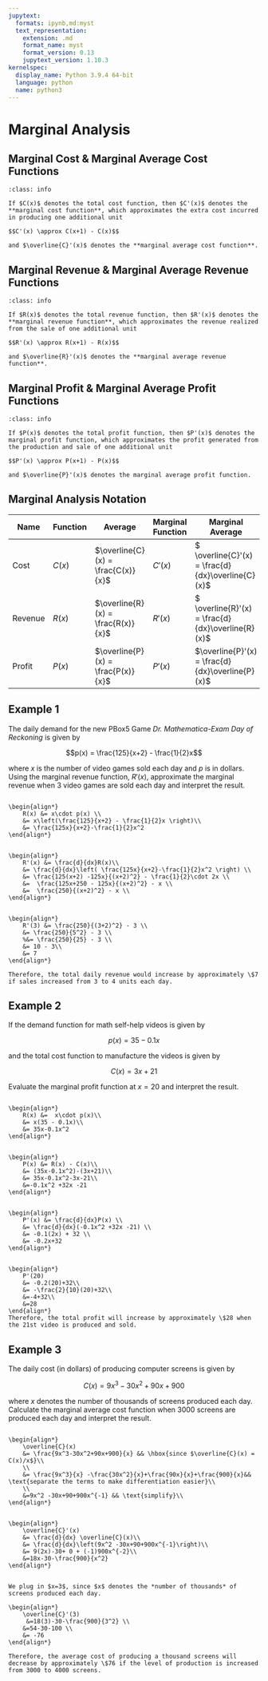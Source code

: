 ```yaml
---
jupytext:
  formats: ipynb,md:myst
  text_representation:
    extension: .md
    format_name: myst
    format_version: 0.13
    jupytext_version: 1.10.3
kernelspec:
  display_name: Python 3.9.4 64-bit
  language: python
  name: python3
---
```

# Marginal Analysis

## Marginal Cost & Marginal Average Cost Functions

```{admonition} Definition
:class: info

If $C(x)$ denotes the total cost function, then $C'(x)$ denotes the **marginal cost function**, which approximates the extra cost incurred in producing one additional unit

$$C'(x) \approx C(x+1) - C(x)$$

and $\overline{C}'(x)$ denotes the **marginal average cost function**.
```


## Marginal Revenue & Marginal Average Revenue Functions


```{admonition} Definition
:class: info

If $R(x)$ denotes the total revenue function, then $R'(x)$ denotes the **marginal revenue function**, which approximates the revenue realized from the sale of one additional unit

$$R'(x) \approx R(x+1) - R(x)$$

and $\overline{R}'(x)$ denotes the **marginal average revenue function**.
```


## Marginal Profit & Marginal Average Profit Functions

```{admonition} Definition
:class: info

If $P(x)$ denotes the total profit function, then $P'(x)$ denotes the marginal profit function, which approximates the profit generated from the production and sale of one additional unit

$$P'(x) \approx P(x+1) - P(x)$$

and $\overline{P}'(x)$ denotes the marginal average profit function.
```


## Marginal Analysis Notation


| Name    | Function | Average                            | Marginal Function | Marginal Average                                  |
|---------|----------|------------------------------------|-------------------|---------------------------------------------------|
| Cost    | $C(x)$   | $\overline{C}(x) = \frac{C(x)}{x}$ | $C'(x)$           | $ \overline{C}'(x) = \frac{d}{dx}\overline{C}(x)$ |
| Revenue | $R(x)$   | $\overline{R}(x) = \frac{R(x)}{x}$ | $R'(x)$           | $ \overline{R}'(x) = \frac{d}{dx}\overline{R}(x)$ |
| Profit  | $P(x)$   | $\overline{P}(x) = \frac{P(x)}{x}$ | $P'(x)$           | $\overline{P}'(x) = \frac{d}{dx}\overline{P}(x)$  |


## Example 1

The daily demand for the new PBox5 Game *Dr. Mathematica-Exam Day of Reckoning* is given by

$$p(x) = \frac{125}{x+2} - \frac{1}{2}x$$

where $x$ is the number of video games sold each day and $p$ is in dollars. Using the marginal revenue function, $R'(x)$, approximate the marginal revenue when 3 video games are sold each day and interpret the result.


```{dropdown} **Step 1:** Compute the total revenue function, $R(x)$.

\begin{align*}
    R(x) &= x\cdot p(x) \\
    &= x\left(\frac{125}{x+2} - \frac{1}{2}x \right)\\
    &= \frac{125x}{x+2}-\frac{1}{2}x^2
\end{align*}
```

```{dropdown} **Step 2:** Compute the marginal revenue function, $R'(x)$.

\begin{align*}
    R'(x) &= \frac{d}{dx}R(x)\\
    &= \frac{d}{dx}\left( \frac{125x}{x+2}-\frac{1}{2}x^2 \right) \\
    &= \frac{125(x+2) -125x}{(x+2)^2} - \frac{1}{2}\cdot 2x \\
    &=  \frac{125x+250 - 125x}{(x+2)^2} - x \\
    &=  \frac{250}{(x+2)^2} - x \\
\end{align*}
```

```{dropdown} **Step 3:** Plug in $x=3$ into the marginal revenue function.

\begin{align*}
    R'(3) &= \frac{250}{(3+2)^2} - 3 \\
    &= \frac{250}{5^2} - 3 \\
    %&= \frac{250}{25} - 3 \\
    &= 10 - 3\\
    &= 7
\end{align*}

Therefore, the total daily revenue would increase by approximately \$7 if sales increased from 3 to 4 units each day.
```



## Example 2

If the demand function for math self-help videos is given by

$$p(x) = 35 - 0.1x$$ 

and the total cost function to manufacture the videos is given by

$$C(x) = 3x + 21$$ 

Evaluate the marginal profit function at $x=20$ and interpret the result.


```{dropdown} **Step 1:** Compute the total revenue function, $R(x)$.

\begin{align*}
    R(x) &=  x\cdot p(x)\\
    &= x(35 - 0.1x)\\
    &= 35x-0.1x^2
\end{align*}
```

```{dropdown} **Step 2:** Compute the total profit function, $P(x)$.

\begin{align*}
    P(x) &= R(x) - C(x)\\
    &= (35x-0.1x^2)-(3x+21)\\
    &= 35x-0.1x^2-3x-21\\
    &=-0.1x^2 +32x -21
\end{align*}
```

```{dropdown} **Step 3:** Compute the marginal profit function, $P'(x)$.

\begin{align*}
    P'(x) &= \frac{d}{dx}P(x) \\
    &= \frac{d}{dx}(-0.1x^2 +32x -21) \\
    &= -0.1(2x) + 32 \\
    &= -0.2x+32
\end{align*}
```

```{dropdown} **Step 4:** Plug in $x=20$ into the marginal profit function.

\begin{align*}
    P'(20) 
    &= -0.2(20)+32\\
    &= -\frac{2}{10}(20)+32\\
    &=-4+32\\
    &=28
\end{align*}
Therefore, the total profit will increase by approximately \$28 when the 21st video is produced and sold.
```


## Example 3

The daily cost (in dollars) of producing computer screens is given by 

$$C(x)=9x^3-30x^2+90x+900$$

where $x$ denotes the number of thousands of screens produced each day. Calculate the marginal average cost function when 3000 screens are produced each day and interpret the result.

```{dropdown} **Step 1:** Compute and simplify the average cost function, $\overline{C}(x)$.

\begin{align*}
    \overline{C}(x) 
    &= \frac{9x^3-30x^2+90x+900}{x} && \hbox{since $\overline{C}(x) = C(x)/x$}\\ 
    \\
    &= \frac{9x^3}{x} -\frac{30x^2}{x}+\frac{90x}{x}+\frac{900}{x}&& \text{separate the terms to make differentiation easier}\\ 
    \\
    &=9x^2 -30x+90+900x^{-1} && \text{simplify}\\
\end{align*}
```


```{dropdown} **Step 2:** Compute the marginal average cost function, $\overline{C}'(x)$.

\begin{align*}
    \overline{C}'(x) 
    &= \frac{d}{dx} \overline{C}(x)\\
    &= \frac{d}{dx}\left(9x^2 -30x+90+900x^{-1}\right)\\
    &= 9(2x)-30+ 0 + (-1)900x^{-2}\\
    &=18x-30-\frac{900}{x^2}
\end{align*}
```

```{dropdown} **Step 3:** Plug in $x=3$,

We plug in $x=3$, since $x$ denotes the *number of thousands* of screens produced each day.  

\begin{align*}
    \overline{C}'(3)
     &=18(3)-30-\frac{900}{3^2} \\
    &=54-30-100 \\ 
    &= -76
\end{align*}

Therefore, the average cost of producing a thousand screens will decrease by approximately \$76 if the level of production is increased from 3000 to 4000 screens.
```
